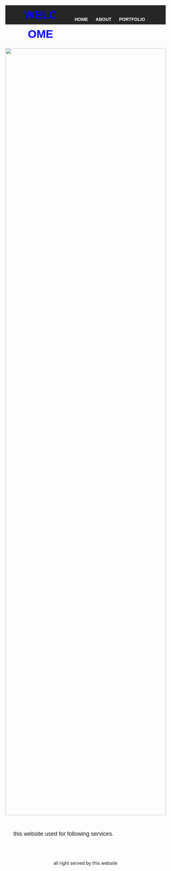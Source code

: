  
 <!DOCTYPE html>

<html>

<head>

<title>my first website </title>

<style>
*{
margin:0;
padding:0;
}
header{
height:60px;
background:#262626;
padding:0 50px;
}
.logo{
width:30%;
float:left;
color:blue;
font-weight:bold;
text-transform:uppercase;
line-height:60px;
font-size:35px;
font-family:sans-serif;
}
nav{
width:68%;
float:right;
}
nav ul  {
list-style:none;
float:right;
}
nav ul li {
display:inline-block;
}
nav ul li a{
text-decoration: none;
color:#fff;
font-family:sans-serif;
font-weight:bold;
margin:0 10px;
line-height:60px;
text-transform:uppercase;
}
.banner{
height:100%;
}
.banner img{
width:100%;
height:60vh;
}
.content{
padding:5%;
}
.content p{
font-size:18px;
line-height:1.7;
font-family:sans-serif;
margin-bottom:18px;
}
footer{
background:#white;
color:#blue;
padding:10px 60px;
text-align:center;
}
</style>

</head>

<body>

<header>
<div class=logo>welcome</div>
<nav>
<ul>
<li><a href="#">home</a></li>
<li><a href="#">about</a></li>
<li><a href="#">portfolio</a></li>
<li><a href="#">services</a></li>
<li><a href="#">contact</a></li>
</ul>
</nav>
</header>
<div class="banner">
<img src="mouse.jpg">
<div/>


<div class="content">

<p>this website used for following services.</p>

</div>

<footer>
<p>all right served by this website </p>
</div>
</footer>

</body>

</html>
